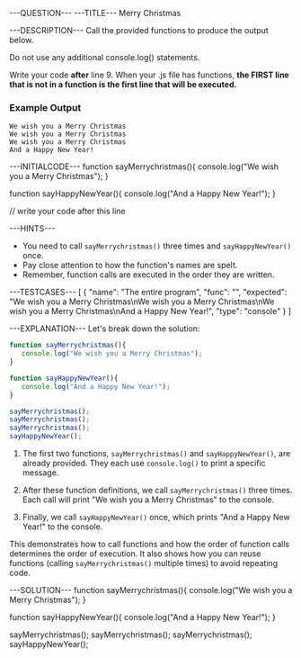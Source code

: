 ---QUESTION---
---TITLE---
Merry Christmas

---DESCRIPTION---
Call the provided functions to produce the output below.

Do not use any additional console.log() statements.

Write your code **after** line 9. When your .js file has functions, **the FIRST line that is not in a function is the first line that will be executed.**

### Example Output

```
We wish you a Merry Christmas
We wish you a Merry Christmas
We wish you a Merry Christmas
And a Happy New Year!
```

---INITIALCODE---
function sayMerrychristmas(){
   console.log("We wish you a Merry Christmas");
}

function sayHappyNewYear(){
   console.log("And a Happy New Year!");
}
   
// write your code after this line

---HINTS---
- You need to call `sayMerrychristmas()` three times and `sayHappyNewYear()` once.
- Pay close attention to how the function's names are spelt.
- Remember, function calls are executed in the order they are written.

---TESTCASES---
[
  { "name": "The entire program", "func": "", "expected": "We wish you a Merry Christmas\nWe wish you a Merry Christmas\nWe wish you a Merry Christmas\nAnd a Happy New Year!", "type": "console" }
]

---EXPLANATION---
Let's break down the solution:

```javascript
function sayMerrychristmas(){
   console.log("We wish you a Merry Christmas");
}

function sayHappyNewYear(){
   console.log("And a Happy New Year!");
}

sayMerrychristmas();
sayMerrychristmas();
sayMerrychristmas();
sayHappyNewYear();
```

1. The first two functions, `sayMerrychristmas()` and `sayHappyNewYear()`, are already provided. They each use `console.log()` to print a specific message.

2. After these function definitions, we call `sayMerrychristmas()` three times. Each call will print "We wish you a Merry Christmas" to the console.

3. Finally, we call `sayHappyNewYear()` once, which prints "And a Happy New Year!" to the console.

This demonstrates how to call functions and how the order of function calls determines the order of execution. It also shows how you can reuse functions (calling `sayMerrychristmas()` multiple times) to avoid repeating code.

---SOLUTION---
function sayMerrychristmas(){
   console.log("We wish you a Merry Christmas");
}

function sayHappyNewYear(){
   console.log("And a Happy New Year!");
}

sayMerrychristmas();
sayMerrychristmas();
sayMerrychristmas();
sayHappyNewYear();